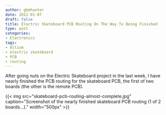 ```yaml
---
author: gbmhunter
date: 2012-01-07
draft: false
title: Electric Skateboard PCB Routing On The Way To Being Finished
type: post
categories:
- Electronics
tags:
- Altium
- electric skateboard
- PCB
- routing
---
```


After going nuts on the Electric Skateboard project in the last week, I have nearly finished the PCB routing for the skateboard PCB, the first of two boards (the other is the remote PCB).

{{< img src="skateboard-pcb-routing-almost-complete.jpg" caption="Screenshot of the nearly finished skateboard PCB routing (1 of 2 boards...)."  width="500px" >}}
